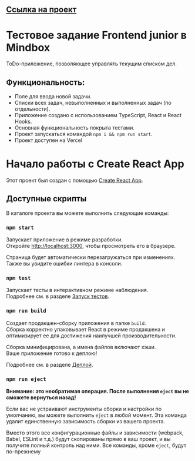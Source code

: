 ## [Ссылка на проект](https://mindbox-test-xi.vercel.app/)

# Тестовое задание Frontend junior в Mindbox
ToDo-приложение, позволяющее управлять текущим списком дел.

## Функциональность:
- Поле для ввода новой задачи.
- Списки всех задач, невыполненных и выполненных задач (по отдельности).
- Приложение создано с использованием TypeScript, React и React Hooks.
- Основная функциональность покрыта тестами.
- Проект запускаться командой `npm i && npm run start`.
- Проект доступен на Vercel

# Начало работы с Create React App

Этот проект был создан с помощью [Create React App](https://github.com/facebook/create-react-app).

## Доступные скрипты

В каталоге проекта вы можете выполнить следующие команды:

### `npm start`

Запускает приложение в режиме разработки.  
Откройте [http://localhost:3000](http://localhost:3000), чтобы просмотреть его в браузере.

Страница будет автоматически перезагружаться при изменениях.  
Также вы увидите ошибки линтера в консоли.

### `npm test`

Запускает тесты в интерактивном режиме наблюдения.  
Подробнее см. в разделе [Запуск тестов](https://facebook.github.io/create-react-app/docs/running-tests).

### `npm run build`

Создает продакшен-сборку приложения в папке `build`.  
Сборка корректно упаковывает React в режиме продакшена и оптимизирует ее для достижения наилучшей производительности.

Сборка минифицирована, а имена файлов включают хэши.  
Ваше приложение готово к деплою!

Подробнее см. в разделе [Деплой](https://facebook.github.io/create-react-app/docs/deployment).

### `npm run eject`

**Внимание: это необратимая операция. После выполнения `eject` вы не сможете вернуться назад!**

Если вас не устраивают инструменты сборки и настройки по умолчанию, вы можете выполнить `eject` в любой момент. Эта команда удалит единственную зависимость сборки из вашего проекта.

Вместо этого все конфигурационные файлы и зависимости (webpack, Babel, ESLint и т.д.) будут скопированы прямо в ваш проект, и вы получите полный контроль над ними. Все команды, кроме `eject`, будут по-прежнему
